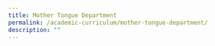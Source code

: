 ```yaml
---
title: Mother Tongue Department
permalink: /academic-curriculum/mother-tongue-department/
description: ""
---
```

